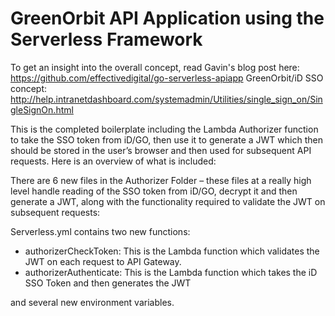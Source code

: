 # GreenOrbit API Application using the Serverless Framework

To get an insight into the overall concept, read Gavin's blog post here: https://github.com/effectivedigital/go-serverless-apiapp
GreenOrbit/iD SSO concept: http://help.intranetdashboard.com/systemadmin/Utilities/single_sign_on/SingleSignOn.html

This is the completed boilerplate including the Lambda Authorizer function to take the SSO token from iD/GO, then use it to generate a JWT which then should be stored in the user’s browser and then used for subsequent API requests.  Here is an overview of what is included:

There are 6 new files in the Authorizer Folder – these files at a really high level handle reading of the SSO token from iD/GO, decrypt it and then generate a JWT, along with the functionality required to validate the JWT on subsequent requests:
 
Serverless.yml contains two new functions:
-	authorizerCheckToken: This is the Lambda function which validates the JWT on each request to API Gateway.  
-	authorizerAuthenticate: This is the Lambda function which takes the iD SSO Token and then generates the JWT

and several new environment variables.
